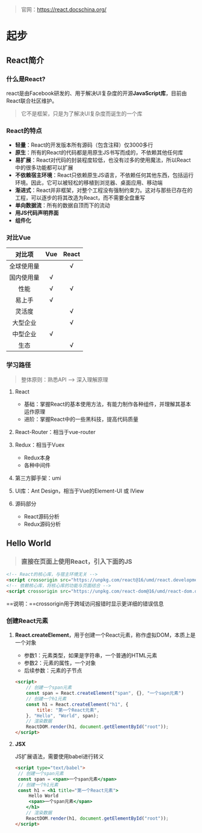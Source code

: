 > 官网：https://react.docschina.org/

# 起步

## React简介

### 什么是React?

​	react是由Facebook研发的、用于解决UI复杂度的开源**JavaScript库**，目前由React联合社区维护。

> 它不是框架，只是为了解决UI复杂度而诞生的一个库

### React的特点

- **轻量**：React的开发版本所有源码（包含注释）仅3000多行
- **原生**：所有的React的代码都是用原生JS书写而成的，不依赖其他任何库
- **易扩展**：React对代码的封装程度较低，也没有过多的使用魔法，所以React中的很多功能都可以扩展
- **不依赖宿主环境**：React只依赖原生JS语言，不依赖任何其他东西，包括运行环境。因此，它可以被轻松的移植到浏览器、桌面应用、移动端
- **渐进式**：React并非框架，对整个工程没有强制约束力。这对与那些已存在的工程，可以逐步的将其改造为React，而不需要全盘重写
- **单向数据流**：所有的数据自顶而下的流动
- **用JS代码声明界面**
- **组件化**

### 对比Vue

|   对比项   | Vue  | React |
| :--------: | :--: | :---: |
| 全球使用量 |      |   √   |
| 国内使用量 |  √   |       |
|    性能    |  √   |   √   |
|   易上手   |  √   |       |
|   灵活度   |      |   √   |
|  大型企业  |      |   √   |
|  中型企业  |  √   |       |
|    生态    |      |   √   |

### 学习路径

> 整体原则：熟悉API --> 深入理解原理

1. React
   - 基础：掌握React的基本使用方法，有能力制作各种组件，并理解其基本运作原理
   - 进阶：掌握React中的一些黑科技，提高代码质量

2. React-Router：相当于vue-router
3. Redux：相当于Vuex
   - Redux本身
   - 各种中间件

4. 第三方脚手架：umi
5. UI库：Ant Design，相当于Vue的Element-UI 或 IView
6. 源码部分
   - React源码分析
   - Redux源码分析

## Hello World

> ### 直接在页面上使用React，引入下面的JS

~~~html
<!-- React的核心库，与宿主环境无关 -->
<script crossorigin src="https://unpkg.com/react@16/umd/react.development.js"></script>
<!-- 依赖核心库，将核心库的功能与页面结合 -->
<script crossorigin src="https://unpkg.com/react-dom@16/umd/react-dom.development.js"></script>
~~~

==说明：==crossorigin用于跨域访问报错时显示更详细的错误信息

### 创建React元素

1. **React.createElement**，用于创建一个React元素，称作虚拟DOM，本质上是一个对象

   - 参数1：元素类型，如果是字符串，一个普通的HTML元素
   - 参数2：元素的属性，一个对象
   - 后续参数：元素的子节点

   ~~~html
   <script>
       // 创建一个span元素
       const span = React.createElement("span", {}, "一个sapn元素")
       // 创建一个h1元素
       const h1 = React.createElement("h1", {
           title: "第一个React元素",
       }, "Hello", "World", span);
       // 渲染数据
       ReactDOM.render(h1, document.getElementById("root"));
   </script>
   ~~~

2. **JSX**

   JS扩展语法，需要使用babel进行转义

   ~~~html
   <script type="text/babel">
   	// 创建一个span元素
   	const span = <span>一个span元素</span>
   	// 创建一个h1元素
   	const h1 = <h1 title="第一个React元素">
   		Hello World
   		<span>一个span元素</span>
       </h1>
       // 渲染数据
       ReactDOM.render(h1, document.getElementById("root"));
   </script>
   ~~~

   

